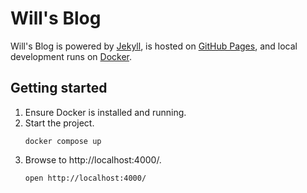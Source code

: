 # Will's Blog

Will's Blog is powered by [Jekyll](https://jekyllrb.com/),
is hosted on [GitHub Pages](https://pages.github.com/),
and local development runs on [Docker](https://www.docker.com/).

## Getting started

1. Ensure Docker is installed and running.
2. Start the project.
   ```shell
   docker compose up
   ```
3. Browse to http://localhost:4000/.
   ```shell
   open http://localhost:4000/
   ```
